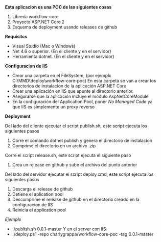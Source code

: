 **Esta aplicacion es una POC de las siguientes cosas**

1. Librería workflow-core
2. Proyecto ASP.NET Core 2
3. Esquema de deployment usando releases de github

**Requisitos**

* Visual Studio (Mac o Windows)
* Net 4.6 o superior. (En el cliente y en el servidor)
* Herramienta dotnet. (En el cliente y en el servidor)

**Configuracion de IIS**

* Crear una carpeta en el FileSystem, (por ejemplo C:\MMD\deploy\workflow-core-poc) En esta carpeta se van a crear los directorios de instalacion de la aplicación ASP.NET Core
* Crear una aplicación en IIS que apunte al directorio anterior.
* Asegurarse que la aplicación incluye el módulo AspNetCoreModule
* En la configuración del Application Pool, poner _No Managed Code_ ya que IIS es simplemente un proxy reverso

**Deployment**

Del lado del cliente ejecutar el script publish.sh, este script ejecuta los siguientes pasos
1. Corre el comando dotnet publish y genera el directorio de instalacion
2. Comprime el directorio en un archivo .zip

Corre el script release.sh, este script ejecuta el siguiente paso
1. Crea un release en github y sube el archivo del punto anterior

Del lado del servidor ejecutar el script deploy.cmd, este script ejecuta los siguientes pasos
1. Descarga el release de github
2. Detiene el aplication pool
3. Descomprime el release de github en el directorio creado en la configuracion de IIS
4. Reinicia el application pool

_Ejemplo_

* ./publish.sh 0.0.1-master
Y en el server con IIS:
* .\deploy.ps1 -repo charlygrappa/workflow-core-poc -tag 0.0.1-master
